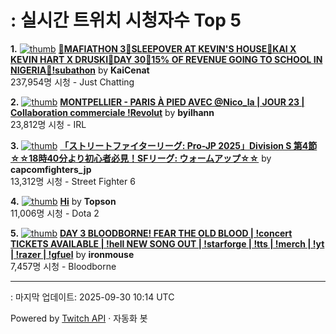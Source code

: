 # : 실시간 트위치 시청자수 Top 5

**1.** [![thumb](https://static-cdn.jtvnw.net/previews-ttv/live_user_kaicenat-320x180.jpg)](https://twitch.tv/KaiCenat)
**[🎉MAFIATHON 3🎉SLEEPOVER AT KEVIN'S HOUSE🎉KAI X KEVIN HART X DRUSKI🎉DAY 30🎉15% OF REVENUE GOING TO SCHOOL IN NIGERIA🎉!subathon](https://twitch.tv/KaiCenat)** by **KaiCenat**<br>237,954명 시청  - Just Chatting

**2.** [![thumb](https://static-cdn.jtvnw.net/previews-ttv/live_user_byilhann-320x180.jpg)](https://twitch.tv/byilhann)
**[MONTPELLIER - PARIS À PIED AVEC @Nico_la | JOUR 23 | Collaboration commerciale !Revolut](https://twitch.tv/byilhann)** by **byilhann**<br>23,812명 시청  - IRL

**3.** [![thumb](https://static-cdn.jtvnw.net/previews-ttv/live_user_capcomfighters_jp-320x180.jpg)](https://twitch.tv/capcomfighters_jp)
**[「ストリートファイターリーグ: Pro-JP 2025」Division S 第4節 ☆☆18時40分より初心者必見！SFリーグ: ウォームアップ☆☆](https://twitch.tv/capcomfighters_jp)** by **capcomfighters_jp**<br>13,312명 시청  - Street Fighter 6

**4.** [![thumb](https://static-cdn.jtvnw.net/previews-ttv/live_user_topson-320x180.jpg)](https://twitch.tv/Topson)
**[Hi](https://twitch.tv/Topson)** by **Topson**<br>11,006명 시청  - Dota 2

**5.** [![thumb](https://static-cdn.jtvnw.net/previews-ttv/live_user_ironmouse-320x180.jpg)](https://twitch.tv/ironmouse)
**[DAY 3 BLOODBORNE! FEAR THE OLD BLOOD | !concert TICKETS AVAILABLE | !hell NEW SONG OUT | !starforge | !tts | !merch | !yt | !razer | !gfuel](https://twitch.tv/ironmouse)** by **ironmouse**<br>7,457명 시청  - Bloodborne


---
: 마지막 업데이트: 2025-09-30 10:14 UTC

Powered by [Twitch API](https://dev.twitch.tv/docs/api/reference) · 자동화 봇